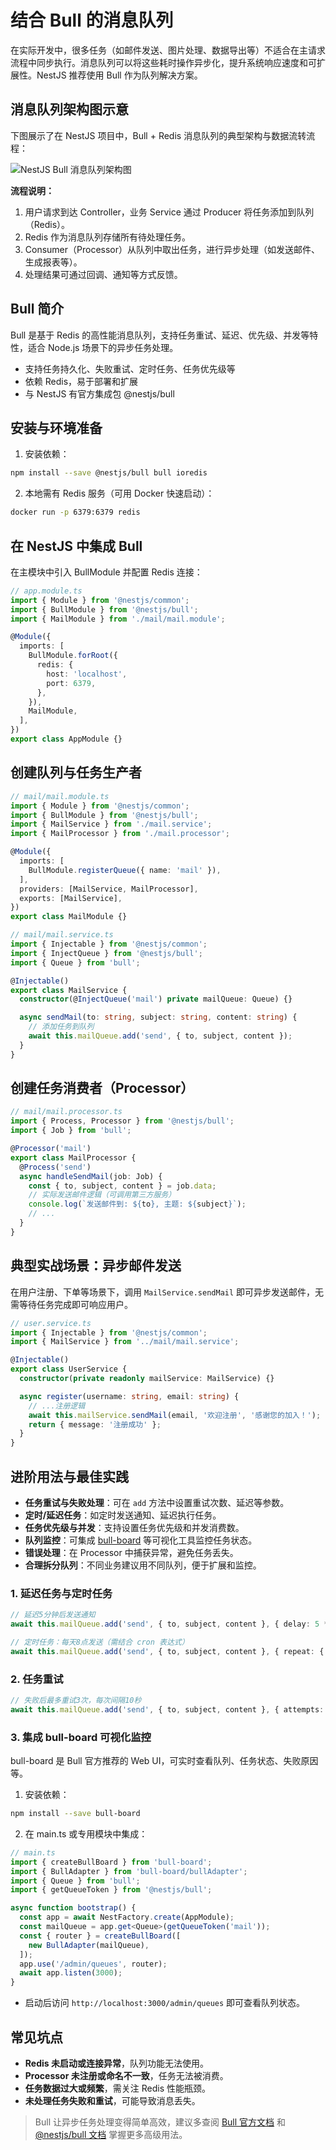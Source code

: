 # 结合 Bull 的消息队列

在实际开发中，很多任务（如邮件发送、图片处理、数据导出等）不适合在主请求流程中同步执行。消息队列可以将这些耗时操作异步化，提升系统响应速度和可扩展性。NestJS 推荐使用 Bull 作为队列解决方案。

## 消息队列架构图示意

下图展示了在 NestJS 项目中，Bull + Redis 消息队列的典型架构与数据流转流程：

![NestJS Bull 消息队列架构图](https://image.pollinations.ai/prompt/A%20diagram%20showing%20the%20architecture%20of%20a%20message%20queue%20in%20a%20NestJS%20application%20using%20Bull%20and%20Redis.%20The%20flow%20is%3A%201.%20User%2FAPI%20Controller%20sends%20a%20request%20to%20the%20Producer%20(Service)%2C%202.%20Producer%20adds%20a%20job%20to%20the%20Redis%20queue%2C%203.%20Consumer%20(Processor)%20fetches%20the%20job%20from%20Redis%20and%20processes%20it%2C%204.%20The%20result%20or%20notification%20is%20sent.%20The%20diagram%20should%20clearly%20show%20the%20flow%20between%20Controller%2C%20Producer%2C%20Redis%20(Queue)%2C%20Consumer%2C%20and%20Result%2FNotification%2C%20with%20arrows%20indicating%20the%20direction%20of%20data%20flow.%20The%20style%20should%20be%20clean%2C%20modern%2C%20and%20easy%20to%20understand%20for%20beginners.?width=900&height=600&enhance=true&nologo=true&model=flux)

**流程说明：**
1. 用户请求到达 Controller，业务 Service 通过 Producer 将任务添加到队列（Redis）。
2. Redis 作为消息队列存储所有待处理任务。
3. Consumer（Processor）从队列中取出任务，进行异步处理（如发送邮件、生成报表等）。
4. 处理结果可通过回调、通知等方式反馈。

## Bull 简介

Bull 是基于 Redis 的高性能消息队列，支持任务重试、延迟、优先级、并发等特性，适合 Node.js 场景下的异步任务处理。

- 支持任务持久化、失败重试、定时任务、任务优先级等
- 依赖 Redis，易于部署和扩展
- 与 NestJS 有官方集成包 @nestjs/bull

## 安装与环境准备

1. 安装依赖：

```bash
npm install --save @nestjs/bull bull ioredis
```

2. 本地需有 Redis 服务（可用 Docker 快速启动）：

```bash
docker run -p 6379:6379 redis
```

## 在 NestJS 中集成 Bull

在主模块中引入 BullModule 并配置 Redis 连接：

```typescript
// app.module.ts
import { Module } from '@nestjs/common';
import { BullModule } from '@nestjs/bull';
import { MailModule } from './mail/mail.module';

@Module({
  imports: [
    BullModule.forRoot({
      redis: {
        host: 'localhost',
        port: 6379,
      },
    }),
    MailModule,
  ],
})
export class AppModule {}
```

## 创建队列与任务生产者

```typescript
// mail/mail.module.ts
import { Module } from '@nestjs/common';
import { BullModule } from '@nestjs/bull';
import { MailService } from './mail.service';
import { MailProcessor } from './mail.processor';

@Module({
  imports: [
    BullModule.registerQueue({ name: 'mail' }),
  ],
  providers: [MailService, MailProcessor],
  exports: [MailService],
})
export class MailModule {}
```

```typescript
// mail/mail.service.ts
import { Injectable } from '@nestjs/common';
import { InjectQueue } from '@nestjs/bull';
import { Queue } from 'bull';

@Injectable()
export class MailService {
  constructor(@InjectQueue('mail') private mailQueue: Queue) {}

  async sendMail(to: string, subject: string, content: string) {
    // 添加任务到队列
    await this.mailQueue.add('send', { to, subject, content });
  }
}
```

## 创建任务消费者（Processor）

```typescript
// mail/mail.processor.ts
import { Process, Processor } from '@nestjs/bull';
import { Job } from 'bull';

@Processor('mail')
export class MailProcessor {
  @Process('send')
  async handleSendMail(job: Job) {
    const { to, subject, content } = job.data;
    // 实际发送邮件逻辑（可调用第三方服务）
    console.log(`发送邮件到: ${to}, 主题: ${subject}`);
    // ...
  }
}
```

## 典型实战场景：异步邮件发送

在用户注册、下单等场景下，调用 `MailService.sendMail` 即可异步发送邮件，无需等待任务完成即可响应用户。

```typescript
// user.service.ts
import { Injectable } from '@nestjs/common';
import { MailService } from '../mail/mail.service';

@Injectable()
export class UserService {
  constructor(private readonly mailService: MailService) {}

  async register(username: string, email: string) {
    // ...注册逻辑
    await this.mailService.sendMail(email, '欢迎注册', '感谢您的加入！');
    return { message: '注册成功' };
  }
}
```

## 进阶用法与最佳实践

- **任务重试与失败处理**：可在 `add` 方法中设置重试次数、延迟等参数。
- **定时/延迟任务**：如定时发送通知、延迟执行任务。
- **任务优先级与并发**：支持设置任务优先级和并发消费数。
- **队列监控**：可集成 [bull-board](https://github.com/vcapretz/bull-board) 等可视化工具监控任务状态。
- **错误处理**：在 Processor 中捕获异常，避免任务丢失。
- **合理拆分队列**：不同业务建议用不同队列，便于扩展和监控。

### 1. 延迟任务与定时任务

```typescript
// 延迟5分钟后发送通知
await this.mailQueue.add('send', { to, subject, content }, { delay: 5 * 60 * 1000 });

// 定时任务：每天8点发送（需结合 cron 表达式）
await this.mailQueue.add('send', { to, subject, content }, { repeat: { cron: '0 8 * * *' } });
```

### 2. 任务重试

```typescript
// 失败后最多重试3次，每次间隔10秒
await this.mailQueue.add('send', { to, subject, content }, { attempts: 3, backoff: 10000 });
```

### 3. 集成 bull-board 可视化监控

bull-board 是 Bull 官方推荐的 Web UI，可实时查看队列、任务状态、失败原因等。

1. 安装依赖：

```bash
npm install --save bull-board
```

2. 在 main.ts 或专用模块中集成：

```typescript
// main.ts
import { createBullBoard } from 'bull-board';
import { BullAdapter } from 'bull-board/bullAdapter';
import { Queue } from 'bull';
import { getQueueToken } from '@nestjs/bull';

async function bootstrap() {
  const app = await NestFactory.create(AppModule);
  const mailQueue = app.get<Queue>(getQueueToken('mail'));
  const { router } = createBullBoard([
    new BullAdapter(mailQueue),
  ]);
  app.use('/admin/queues', router);
  await app.listen(3000);
}
```

- 启动后访问 `http://localhost:3000/admin/queues` 即可查看队列状态。

## 常见坑点

- **Redis 未启动或连接异常**，队列功能无法使用。
- **Processor 未注册或命名不一致**，任务无法被消费。
- **任务数据过大或频繁**，需关注 Redis 性能瓶颈。
- **未处理任务失败和重试**，可能导致消息丢失。

> Bull 让异步任务处理变得简单高效，建议多查阅 [Bull 官方文档](https://docs.bullmq.io/) 和 [@nestjs/bull 文档](https://docs.nestjs.com/techniques/queues) 掌握更多高级用法。